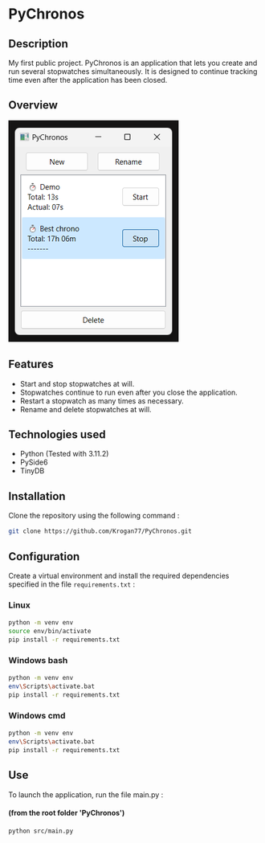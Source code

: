 # PyChronos

## Description
My first public project. PyChronos is an application that lets you create and run several stopwatches simultaneously. It is designed to continue tracking time even after the application has been closed.

## Overview
![PyChronos Interface](/images/screenshot-demo.png)

## Features
- Start and stop stopwatches at will.
- Stopwatches continue to run even after you close the application.
- Restart a stopwatch as many times as necessary.
- Rename and delete stopwatches at will.

## Technologies used
- Python (Tested with 3.11.2)
- PySide6
- TinyDB

## Installation
Clone the repository using the following command :
```bash
git clone https://github.com/Krogan77/PyChronos.git
```

## Configuration
Create a virtual environment and install the required dependencies specified in the file `requirements.txt` :
### Linux
```bash
python -m venv env
source env/bin/activate
pip install -r requirements.txt
```
### Windows bash
```bash
python -m venv env
env\Scripts\activate.bat
pip install -r requirements.txt
```
### Windows cmd
```bash
python -m venv env
env\Scripts\activate.bat
pip install -r requirements.txt
```

## Use
To launch the application, run the file main.py :
#### (from the root folder 'PyChronos')
```bash
python src/main.py
```